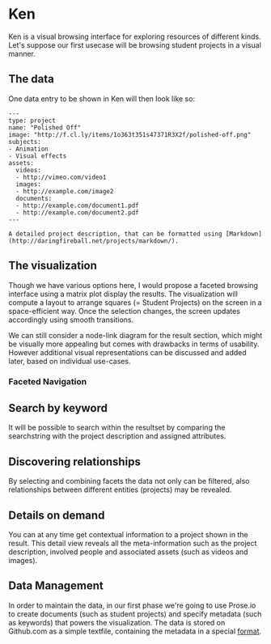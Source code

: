 # Ken

Ken is a visual browsing interface for exploring resources of different kinds. Let's suppose our first usecase will be browsing student projects in a visual manner.


## The data

One data entry to be shown in Ken will then look like so:

```
---
type: project
name: "Polished Off"
image: "http://f.cl.ly/items/1o363t351s47371R3X2f/polished-off.png"
subjects:
- Animation
- Visual effects
assets:
  videos:
  - http://vimeo.com/video1
  images:
  - http://example.com/image2
  documents: 
  - http://example.com/document1.pdf
  - http://example.com/document2.pdf
---

A detailed project description, that can be formatted using [Markdown](http://daringfireball.net/projects/markdown/).
```

## The visualization

Though we have various options here, I would propose a faceted browsing interface using a matrix plot display the results. The visualization will compute a layout to arrange squares (= Student Projects) on the screen in a space-efficient way. Once the selection changes, the screen updates accordingly using smooth transitions.

We can still consider a node-link diagram for the result section, which might be visually more appealing but comes with drawbacks in terms of usability. However additional visual representations can be discussed and added later, based on individual use-cases.


### Faceted Navigation

## Search by keyword

It will be possible to search within the resultset by comparing the searchstring with the project description and assigned attributes.

## Discovering relationships

By selecting and combining facets the data not only can be filtered, also relationships between different entities (projects) may be revealed.

## Details on demand

You can at any time get contextual information to a project shown in the result. This detail view reveals all the meta-information such as the project description, involved people and associated assets (such as videos and images).

## Data Management

In order to maintain the data, in our first phase we're going to use Prose.io to create documents (such as student projects) and specify metadata (such as keywords) that powers the visualization. The data is stored on Github.com as a simple textfile, containing the metadata in a special [format](http://www.yaml.org/).
